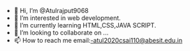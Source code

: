 - 👋 Hi, I’m @Atulrajput9068
- 👀 I’m interested in web development.
- 🌱 I’m currently learning HTML,CSS,JAVA SCRIPT.
- 💞️ I’m looking to collaborate on ...
- 📫 How to reach me email:-atul2020csai110@abesit.edu.in

<!---
Atulrajput9068/Atulrajput9068 is a ✨ special ✨ repository because its `README.md` (this file) appears on your GitHub profile.
You can click the Preview link to take a look at your changes.
--->
